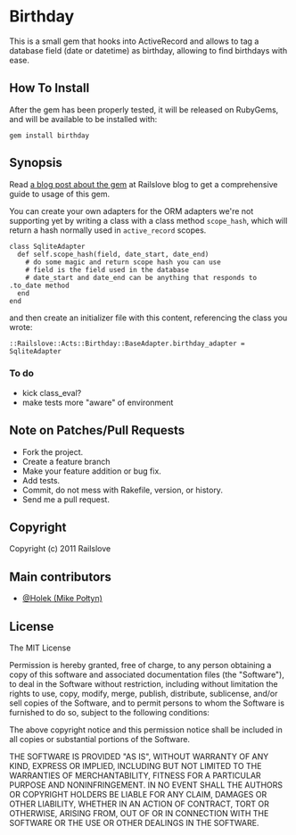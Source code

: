 # Birthday

This is a small gem that hooks into ActiveRecord and allows to tag a database field (date or datetime) as birthday, allowing to find birthdays with ease.

## How To Install

After the gem has been properly tested, it will be released on RubyGems, and will be available to be installed with:

    gem install birthday

## Synopsis

Read [a blog post about the gem](http://blog.railslove.com/2011/10/17/birthday-gem-easy-anniversaries-handling-ruby/) at Railslove blog to get a comprehensive guide to usage of this gem.

You can create your own adapters for the ORM adapters we're not supporting yet by writing a class with a class method `scope_hash`, which will return a hash normally used in `active_record` scopes.

    class SqliteAdapter
      def self.scope_hash(field, date_start, date_end)
        # do some magic and return scope hash you can use
        # field is the field used in the database
        # date_start and date_end can be anything that responds to .to_date method
      end
    end

and then create an initializer file with this content, referencing the class you wrote:

    ::Railslove::Acts::Birthday::BaseAdapter.birthday_adapter = SqliteAdapter

### To do

* kick class_eval?
* make tests more "aware" of environment

## Note on Patches/Pull Requests

* Fork the project.
* Create a feature branch
* Make your feature addition or bug fix.
* Add tests.
* Commit, do not mess with Rakefile, version, or history.
* Send me a pull request.

## Copyright

Copyright (c) 2011 Railslove

## Main contributors

* [@Holek (Mike Połtyn)](http://github.com/Holek)

## License

The MIT License

Permission is hereby granted, free of charge, to any person obtaining a copy
of this software and associated documentation files (the "Software"), to deal
in the Software without restriction, including without limitation the rights
to use, copy, modify, merge, publish, distribute, sublicense, and/or sell
copies of the Software, and to permit persons to whom the Software is
furnished to do so, subject to the following conditions:

The above copyright notice and this permission notice shall be included in
all copies or substantial portions of the Software.

THE SOFTWARE IS PROVIDED "AS IS", WITHOUT WARRANTY OF ANY KIND, EXPRESS OR
IMPLIED, INCLUDING BUT NOT LIMITED TO THE WARRANTIES OF MERCHANTABILITY,
FITNESS FOR A PARTICULAR PURPOSE AND NONINFRINGEMENT. IN NO EVENT SHALL THE
AUTHORS OR COPYRIGHT HOLDERS BE LIABLE FOR ANY CLAIM, DAMAGES OR OTHER
LIABILITY, WHETHER IN AN ACTION OF CONTRACT, TORT OR OTHERWISE, ARISING FROM,
OUT OF OR IN CONNECTION WITH THE SOFTWARE OR THE USE OR OTHER DEALINGS IN
THE SOFTWARE.
